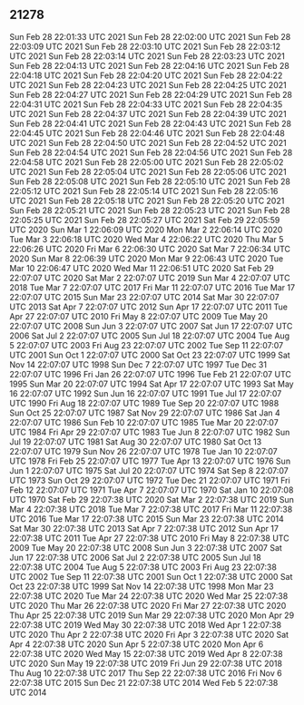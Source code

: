 ## 21278
Sun Feb 28 22:01:33 UTC 2021
Sun Feb 28 22:02:00 UTC 2021
Sun Feb 28 22:03:09 UTC 2021
Sun Feb 28 22:03:10 UTC 2021
Sun Feb 28 22:03:12 UTC 2021
Sun Feb 28 22:03:14 UTC 2021
Sun Feb 28 22:03:23 UTC 2021
Sun Feb 28 22:04:13 UTC 2021
Sun Feb 28 22:04:16 UTC 2021
Sun Feb 28 22:04:18 UTC 2021
Sun Feb 28 22:04:20 UTC 2021
Sun Feb 28 22:04:22 UTC 2021
Sun Feb 28 22:04:23 UTC 2021
Sun Feb 28 22:04:25 UTC 2021
Sun Feb 28 22:04:27 UTC 2021
Sun Feb 28 22:04:29 UTC 2021
Sun Feb 28 22:04:31 UTC 2021
Sun Feb 28 22:04:33 UTC 2021
Sun Feb 28 22:04:35 UTC 2021
Sun Feb 28 22:04:37 UTC 2021
Sun Feb 28 22:04:39 UTC 2021
Sun Feb 28 22:04:41 UTC 2021
Sun Feb 28 22:04:43 UTC 2021
Sun Feb 28 22:04:45 UTC 2021
Sun Feb 28 22:04:46 UTC 2021
Sun Feb 28 22:04:48 UTC 2021
Sun Feb 28 22:04:50 UTC 2021
Sun Feb 28 22:04:52 UTC 2021
Sun Feb 28 22:04:54 UTC 2021
Sun Feb 28 22:04:56 UTC 2021
Sun Feb 28 22:04:58 UTC 2021
Sun Feb 28 22:05:00 UTC 2021
Sun Feb 28 22:05:02 UTC 2021
Sun Feb 28 22:05:04 UTC 2021
Sun Feb 28 22:05:06 UTC 2021
Sun Feb 28 22:05:08 UTC 2021
Sun Feb 28 22:05:10 UTC 2021
Sun Feb 28 22:05:12 UTC 2021
Sun Feb 28 22:05:14 UTC 2021
Sun Feb 28 22:05:16 UTC 2021
Sun Feb 28 22:05:18 UTC 2021
Sun Feb 28 22:05:20 UTC 2021
Sun Feb 28 22:05:21 UTC 2021
Sun Feb 28 22:05:23 UTC 2021
Sun Feb 28 22:05:25 UTC 2021
Sun Feb 28 22:05:27 UTC 2021
Sat Feb 29 22:05:59 UTC 2020
Sun Mar  1 22:06:09 UTC 2020
Mon Mar  2 22:06:14 UTC 2020
Tue Mar  3 22:06:18 UTC 2020
Wed Mar  4 22:06:22 UTC 2020
Thu Mar  5 22:06:26 UTC 2020
Fri Mar  6 22:06:30 UTC 2020
Sat Mar  7 22:06:34 UTC 2020
Sun Mar  8 22:06:39 UTC 2020
Mon Mar  9 22:06:43 UTC 2020
Tue Mar 10 22:06:47 UTC 2020
Wed Mar 11 22:06:51 UTC 2020
Sat Feb 29 22:07:07 UTC 2020
Sat Mar  2 22:07:07 UTC 2019
Sun Mar  4 22:07:07 UTC 2018
Tue Mar  7 22:07:07 UTC 2017
Fri Mar 11 22:07:07 UTC 2016
Tue Mar 17 22:07:07 UTC 2015
Sun Mar 23 22:07:07 UTC 2014
Sat Mar 30 22:07:07 UTC 2013
Sat Apr  7 22:07:07 UTC 2012
Sun Apr 17 22:07:07 UTC 2011
Tue Apr 27 22:07:07 UTC 2010
Fri May  8 22:07:07 UTC 2009
Tue May 20 22:07:07 UTC 2008
Sun Jun  3 22:07:07 UTC 2007
Sat Jun 17 22:07:07 UTC 2006
Sat Jul  2 22:07:07 UTC 2005
Sun Jul 18 22:07:07 UTC 2004
Tue Aug  5 22:07:07 UTC 2003
Fri Aug 23 22:07:07 UTC 2002
Tue Sep 11 22:07:07 UTC 2001
Sun Oct  1 22:07:07 UTC 2000
Sat Oct 23 22:07:07 UTC 1999
Sat Nov 14 22:07:07 UTC 1998
Sun Dec  7 22:07:07 UTC 1997
Tue Dec 31 22:07:07 UTC 1996
Fri Jan 26 22:07:07 UTC 1996
Tue Feb 21 22:07:07 UTC 1995
Sun Mar 20 22:07:07 UTC 1994
Sat Apr 17 22:07:07 UTC 1993
Sat May 16 22:07:07 UTC 1992
Sun Jun 16 22:07:07 UTC 1991
Tue Jul 17 22:07:07 UTC 1990
Fri Aug 18 22:07:07 UTC 1989
Tue Sep 20 22:07:07 UTC 1988
Sun Oct 25 22:07:07 UTC 1987
Sat Nov 29 22:07:07 UTC 1986
Sat Jan  4 22:07:07 UTC 1986
Sun Feb 10 22:07:07 UTC 1985
Tue Mar 20 22:07:07 UTC 1984
Fri Apr 29 22:07:07 UTC 1983
Tue Jun  8 22:07:07 UTC 1982
Sun Jul 19 22:07:07 UTC 1981
Sat Aug 30 22:07:07 UTC 1980
Sat Oct 13 22:07:07 UTC 1979
Sun Nov 26 22:07:07 UTC 1978
Tue Jan 10 22:07:07 UTC 1978
Fri Feb 25 22:07:07 UTC 1977
Tue Apr 13 22:07:07 UTC 1976
Sun Jun  1 22:07:07 UTC 1975
Sat Jul 20 22:07:07 UTC 1974
Sat Sep  8 22:07:07 UTC 1973
Sun Oct 29 22:07:07 UTC 1972
Tue Dec 21 22:07:07 UTC 1971
Fri Feb 12 22:07:07 UTC 1971
Tue Apr  7 22:07:07 UTC 1970
Sat Jan 10 22:07:08 UTC 1970
Sat Feb 29 22:07:38 UTC 2020
Sat Mar  2 22:07:38 UTC 2019
Sun Mar  4 22:07:38 UTC 2018
Tue Mar  7 22:07:38 UTC 2017
Fri Mar 11 22:07:38 UTC 2016
Tue Mar 17 22:07:38 UTC 2015
Sun Mar 23 22:07:38 UTC 2014
Sat Mar 30 22:07:38 UTC 2013
Sat Apr  7 22:07:38 UTC 2012
Sun Apr 17 22:07:38 UTC 2011
Tue Apr 27 22:07:38 UTC 2010
Fri May  8 22:07:38 UTC 2009
Tue May 20 22:07:38 UTC 2008
Sun Jun  3 22:07:38 UTC 2007
Sat Jun 17 22:07:38 UTC 2006
Sat Jul  2 22:07:38 UTC 2005
Sun Jul 18 22:07:38 UTC 2004
Tue Aug  5 22:07:38 UTC 2003
Fri Aug 23 22:07:38 UTC 2002
Tue Sep 11 22:07:38 UTC 2001
Sun Oct  1 22:07:38 UTC 2000
Sat Oct 23 22:07:38 UTC 1999
Sat Nov 14 22:07:38 UTC 1998
Mon Mar 23 22:07:38 UTC 2020
Tue Mar 24 22:07:38 UTC 2020
Wed Mar 25 22:07:38 UTC 2020
Thu Mar 26 22:07:38 UTC 2020
Fri Mar 27 22:07:38 UTC 2020
Thu Apr 25 22:07:38 UTC 2019
Sun Mar 29 22:07:38 UTC 2020
Mon Apr 29 22:07:38 UTC 2019
Wed May 30 22:07:38 UTC 2018
Wed Apr  1 22:07:38 UTC 2020
Thu Apr  2 22:07:38 UTC 2020
Fri Apr  3 22:07:38 UTC 2020
Sat Apr  4 22:07:38 UTC 2020
Sun Apr  5 22:07:38 UTC 2020
Mon Apr  6 22:07:38 UTC 2020
Wed May 15 22:07:38 UTC 2019
Wed Apr  8 22:07:38 UTC 2020
Sun May 19 22:07:38 UTC 2019
Fri Jun 29 22:07:38 UTC 2018
Thu Aug 10 22:07:38 UTC 2017
Thu Sep 22 22:07:38 UTC 2016
Fri Nov  6 22:07:38 UTC 2015
Sun Dec 21 22:07:38 UTC 2014
Wed Feb  5 22:07:38 UTC 2014
